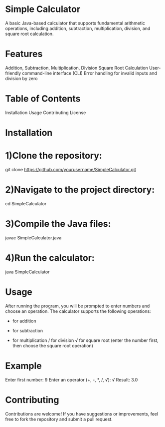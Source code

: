 # Simple Calculator
A basic Java-based calculator that supports fundamental arithmetic operations, including addition, subtraction, multiplication, division, and square root calculation.


# Features
Addition, Subtraction, Multiplication, Division
Square Root Calculation
User-friendly command-line interface (CLI)
Error handling for invalid inputs and division by zero


# Table of Contents
Installation
Usage
Contributing
License


# Installation
# 1)Clone the repository:
git clone https://github.com/yourusername/SimpleCalculator.git

# 2)Navigate to the project directory:
cd SimpleCalculator

# 3)Compile the Java files:
javac SimpleCalculator.java

# 4)Run the calculator:
java SimpleCalculator


# Usage
After running the program, you will be prompted to enter numbers and choose an operation. The calculator supports the following operations:

+ for addition
- for subtraction
* for multiplication
/ for division
√ for square root (enter the number first, then choose the square root operation)


# Example
Enter first number: 9
Enter an operator (+, -, *, /, √): √
Result: 3.0


# Contributing
Contributions are welcome! If you have suggestions or improvements, feel free to fork the repository and submit a pull request.